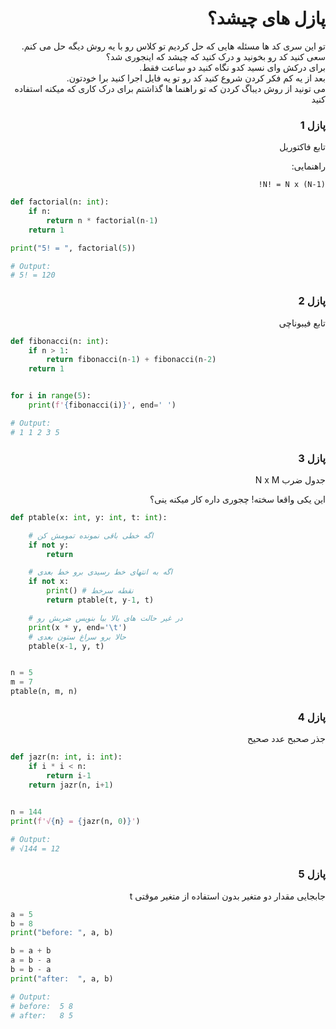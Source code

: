 <div dir="rtl">

# پازل های چیشد؟

تو این سری کد ها مسئله هایی که حل کردیم تو کلاس رو با یه روش دیگه حل می کنم.  
سعی کنید کد رو بخونید و درک کنید که چیشد که اینجوری شد؟  
برای درکش وای نسید کدو نگاه کنید دو ساعت فقط.  
بعد از یه کم فکر کردن شروع کنید کد رو تو یه فایل اجرا کنید برا خودتون.  
می تونید از روش دیباگ کردن که تو راهنما ها گذاشتم برای درک کاری که میکنه استفاده کنید

</div>
 
<div dir="rtl">

### پازل 1

تابع فاکتوریل

راهنمایی:

`N! = N x (N-1)!`

</div>

```python
def factorial(n: int):
    if n:
        return n * factorial(n-1)
    return 1

print("5! = ", factorial(5))

# Output:
# 5! = 120
```

<div dir="rtl">

### پازل 2

تابع فیبوناچی

</div>

```python
def fibonacci(n: int):
    if n > 1:
        return fibonacci(n-1) + fibonacci(n-2)
    return 1


for i in range(5):
    print(f'{fibonacci(i)}', end=' ')

# Output:
# 1 1 2 3 5
```

<div dir="rtl">

### پازل 3

جدول ضرب N x M

این یکی واقعا سخته! چجوری داره کار میکنه ینی؟

</div>

```python
def ptable(x: int, y: int, t: int):

    # اگه خطی باقی نمونده تمومش کن
    if not y:
        return

    # اگه به انتهای خط رسیدی برو خط بعدی
    if not x:
        print() # نقطه سرخط
        return ptable(t, y-1, t)

    # در غیر حالت های بالا بیا بنویس ضربش رو
    print(x * y, end='\t')
    # حالا برو سراغ ستون بعدی
    ptable(x-1, y, t)


n = 5
m = 7
ptable(n, m, n)
```

<div dir="rtl">

### پازل 4

جذر صحبح عدد صحیح

</div>

```python
def jazr(n: int, i: int):
    if i * i < n:
        return i-1
    return jazr(n, i+1)


n = 144
print(f'√{n} = {jazr(n, 0)}')

# Output: 
# √144 = 12
```

<div dir="rtl">

### پازل 5

جابجایی مقدار دو متغیر بدون استفاده از متغیر موقتی t

</div>

```python
a = 5
b = 8
print("before: ", a, b)

b = a + b
a = b - a
b = b - a
print("after:  ", a, b)

# Output:
# before:  5 8
# after:   8 5
```

<div dir="rtl">

